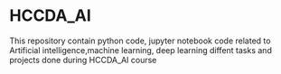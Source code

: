# HCCDA_AI
This repository contain python code, jupyter notebook code related to Artificial intelligence,machine learning, deep learning  diffent tasks and projects done during HCCDA_AI course
